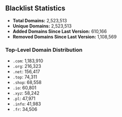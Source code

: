## Blacklist Statistics

- **Total Domains:** 2,523,513
- **Unique Domains:** 2,523,513
- **Added Domains Since Last Version:** 610,166
- **Removed Domains Since Last Version:** 1,108,569

### Top-Level Domain Distribution

-  `.com`: 1,183,910
-  `.org`: 216,323
-  `.net`: 156,417
-  `.top`: 74,311
-  `.shop`: 68,558
-  `.io`: 60,801
-  `.xyz`: 58,242
-  `.pl`: 47,971
-  `.info`: 41,983
-  `.fr`: 34,506
